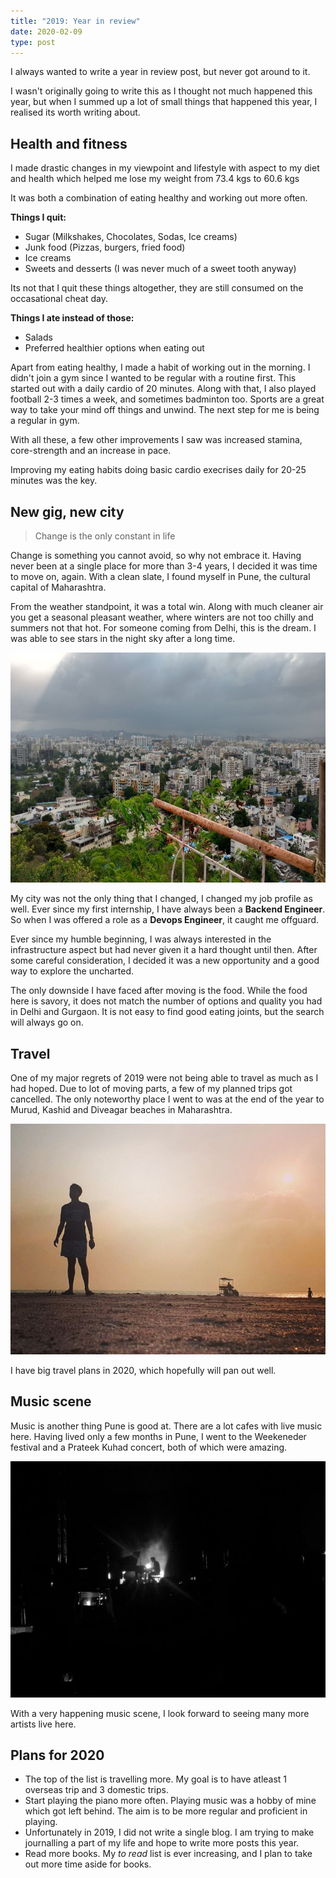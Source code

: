 ```yaml
---
title: "2019: Year in review"
date: 2020-02-09
type: post
---
```


I always wanted to write a year in review post, but never got around to it.

I wasn't originally going to write this as I thought not much happened this year, but when I summed up a lot of small things that happened this year, I realised its worth writing about.


## Health and fitness
I made drastic changes in my viewpoint and lifestyle with aspect to my diet and health which helped me lose my weight from 73.4 kgs to 60.6 kgs

It was both a combination of eating healthy and working out more often.

**Things I quit:**
- Sugar (Milkshakes, Chocolates, Sodas, Ice creams)
- Junk food (Pizzas, burgers, fried food)
- Ice creams
- Sweets and desserts (I was never much of a sweet tooth anyway)

Its not that I quit these things altogether, they are still consumed on the occasational cheat day.

**Things I ate instead of those:**
- Salads
- Preferred healthier options when eating out

Apart from eating healthy, I made a habit of working out in the morning. I didn't join a gym since I wanted to be regular with a routine first. This started out with a daily cardio of 20 minutes.
Along with that, I also played football 2-3 times a week, and sometimes badminton too. Sports are a great way to take your mind off things and unwind.
The next step for me is being a regular in gym.

With all these, a few other improvements I saw was increased stamina, core-strength and an increase in pace. 

Improving my eating habits doing basic cardio execrises daily for 20-25 minutes was the key.


## New gig, new city

> Change is the only constant in life

Change is something you cannot avoid, so why not embrace it. Having never been at a single place for more than 3-4 years, I decided it was time to move on, again. With a clean slate, I found myself in Pune, the cultural capital of Maharashtra.

From the weather standpoint, it was a total win. Along with much cleaner air you get a seasonal pleasant weather, where winters are not too chilly and summers not that hot. For someone coming from Delhi, this is the dream. I was able to see stars in the night sky after a long time.

![View from Baner Hill](/images/baner-hill.jpeg)

My city was not the only thing that I changed, I changed my job profile as well. Ever since my first internship, I have always been a **Backend Engineer**. So when I was offered a role as a **Devops Engineer**, it caught me offguard.

Ever since my humble beginning, I was always interested in the infrastructure aspect but had never given it a hard thought until then. After some careful consideration, I decided it was a new opportunity and a good way to explore the uncharted.

The only downside I have faced after moving is the food. While the food here is savory, it does not match the number of options and quality you had in Delhi and Gurgaon. It is not easy to find good eating joints, but the search will always go on.

## Travel

One of my major regrets of 2019 were not being able to travel as much as I had hoped. Due to lot of moving parts, a few of my planned trips got cancelled. The only noteworthy place I went to was at the end of the year to Murud, Kashid and Diveagar beaches in Maharashtra.

![Sunsets and silhouettes](/images/diveagar-beach.jpg)

I have big travel plans in 2020, which hopefully will pan out well.


## Music scene

Music is another thing Pune is good at. There are a lot cafes with live music here. Having lived only a few months in Pune, I went to the Weekeneder festival and a Prateek Kuhad concert, both of which were amazing. 

![Prateek Kuhad](/images/prateek-kuhad.jpg)

With a very happening music scene, I look forward to seeing many more artists live here.

## Plans for 2020

- The top of the list is travelling more. My goal is to have atleast 1 overseas trip and 3 domestic trips.
- Start playing the piano more often. Playing music was a hobby of mine which got left behind. The aim is to be more regular and proficient in playing.
- Unfortunately in 2019, I did not write a single blog. I am trying to make journalling a part of my life and hope to write more posts this year.
- Read more books. My *to read* list is ever increasing, and I plan to take out more time aside for books.
